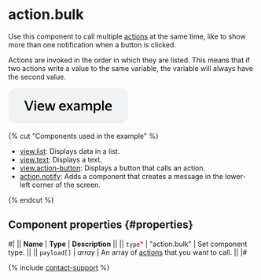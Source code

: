 # action.bulk

Use this component to call multiple [actions](actions.md) at the same time, like to show more than one notification when a button is clicked.

Actions are invoked in the order in which they are listed. This means that if two actions write a value to the same variable, the variable will always have the second value.

[![View example in the sandbox](../_images/buttons/view-example.svg)](https://ya.cc/t/jH6BvDpE3twfMn)

{% cut "Components used in the example" %}

- [view.list](view.list.md): Displays data in a list.
- [view.text](view.text.md): Displays a text.
- [view.action-button](view.action-button.md): Displays a button that calls an action.
- [action.notify](action.notify.md): Adds a component that creates a message in the lower-left corner of the screen.

{% endcut %}

## Component properties {#properties}

#|
|| **Name** | **Type** | **Description** ||
|| `type`<span style="color: red">\*</span> | "action.bulk" | Set component type. ||
|| `payload[]` | _array_ | An array of [actions](actions.md) that you want to call. ||
|#

{% include [contact-support](../_includes/contact-support.md) %}
